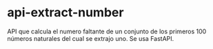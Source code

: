 # api-extract-number
API que calcula el numero faltante de un conjunto de los primeros 100 números naturales del cual se extrajo uno. Se usa FastAPI. 
